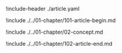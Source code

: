 !include-header ./article.yaml

!include ./../01-chapter/101-article-begin.md

!include ./../01-chapter/02-concept.md

!include ./../01-chapter/102-article-end.md
